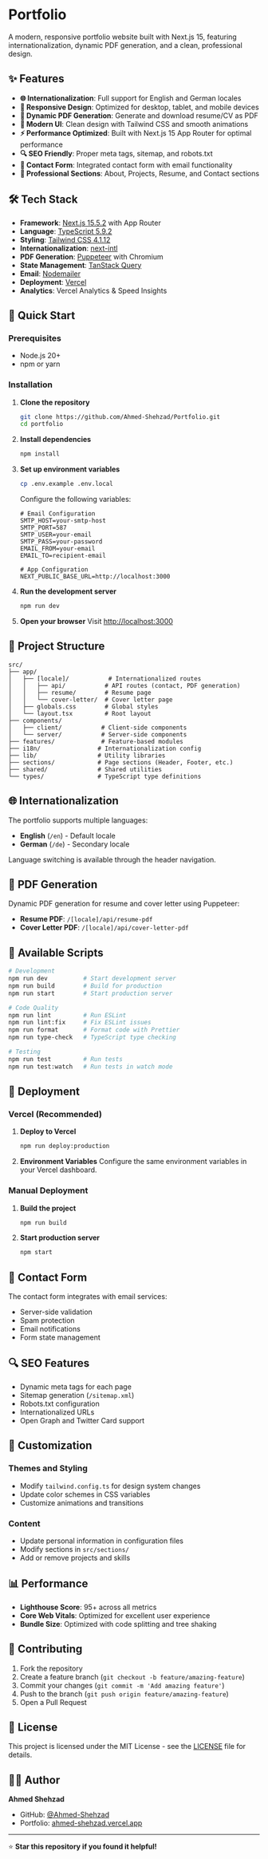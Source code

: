# Portfolio

A modern, responsive portfolio website built with Next.js 15, featuring internationalization, dynamic PDF generation, and a clean, professional design.

## ✨ Features

- **🌐 Internationalization**: Full support for English and German locales
- **📱 Responsive Design**: Optimized for desktop, tablet, and mobile devices
- **📄 Dynamic PDF Generation**: Generate and download resume/CV as PDF
- **🎨 Modern UI**: Clean design with Tailwind CSS and smooth animations
- **⚡ Performance Optimized**: Built with Next.js 15 App Router for optimal performance
- **🔍 SEO Friendly**: Proper meta tags, sitemap, and robots.txt
- **📧 Contact Form**: Integrated contact form with email functionality
- **🌙 Professional Sections**: About, Projects, Resume, and Contact sections

## 🛠️ Tech Stack

- **Framework**: [Next.js 15.5.2](https://nextjs.org/) with App Router
- **Language**: [TypeScript 5.9.2](https://www.typescriptlang.org/)
- **Styling**: [Tailwind CSS 4.1.12](https://tailwindcss.com/)
- **Internationalization**: [next-intl](https://next-intl-docs.vercel.app/)
- **PDF Generation**: [Puppeteer](https://pptr.dev/) with Chromium
- **State Management**: [TanStack Query](https://tanstack.com/query/latest)
- **Email**: [Nodemailer](https://nodemailer.com/)
- **Deployment**: [Vercel](https://vercel.com/)
- **Analytics**: Vercel Analytics & Speed Insights

## 🚀 Quick Start

### Prerequisites

- Node.js 20+
- npm or yarn

### Installation

1. **Clone the repository**

   ```bash
   git clone https://github.com/Ahmed-Shehzad/Portfolio.git
   cd portfolio
   ```

2. **Install dependencies**

   ```bash
   npm install
   ```

3. **Set up environment variables**

   ```bash
   cp .env.example .env.local
   ```

   Configure the following variables:

   ```env
   # Email Configuration
   SMTP_HOST=your-smtp-host
   SMTP_PORT=587
   SMTP_USER=your-email
   SMTP_PASS=your-password
   EMAIL_FROM=your-email
   EMAIL_TO=recipient-email

   # App Configuration
   NEXT_PUBLIC_BASE_URL=http://localhost:3000
   ```

4. **Run the development server**

   ```bash
   npm run dev
   ```

5. **Open your browser**
   Visit [http://localhost:3000](http://localhost:3000)

## 📁 Project Structure

```
src/
├── app/
│   ├── [locale]/           # Internationalized routes
│   │   ├── api/           # API routes (contact, PDF generation)
│   │   ├── resume/        # Resume page
│   │   └── cover-letter/  # Cover letter page
│   ├── globals.css        # Global styles
│   └── layout.tsx         # Root layout
├── components/
│   ├── client/           # Client-side components
│   └── server/           # Server-side components
├── features/             # Feature-based modules
├── i18n/                # Internationalization config
├── lib/                 # Utility libraries
├── sections/            # Page sections (Header, Footer, etc.)
├── shared/              # Shared utilities
└── types/               # TypeScript type definitions
```

## 🌐 Internationalization

The portfolio supports multiple languages:

- **English** (`/en`) - Default locale
- **German** (`/de`) - Secondary locale

Language switching is available through the header navigation.

## 📄 PDF Generation

Dynamic PDF generation for resume and cover letter using Puppeteer:

- **Resume PDF**: `/[locale]/api/resume-pdf`
- **Cover Letter PDF**: `/[locale]/api/cover-letter-pdf`

## 🔧 Available Scripts

```bash
# Development
npm run dev          # Start development server
npm run build        # Build for production
npm run start        # Start production server

# Code Quality
npm run lint         # Run ESLint
npm run lint:fix     # Fix ESLint issues
npm run format       # Format code with Prettier
npm run type-check   # TypeScript type checking

# Testing
npm run test         # Run tests
npm run test:watch   # Run tests in watch mode
```

## 🚀 Deployment

### Vercel (Recommended)

1. **Deploy to Vercel**

   ```bash
   npm run deploy:production
   ```

2. **Environment Variables**
   Configure the same environment variables in your Vercel dashboard.

### Manual Deployment

1. **Build the project**

   ```bash
   npm run build
   ```

2. **Start production server**
   ```bash
   npm start
   ```

## 📧 Contact Form

The contact form integrates with email services:

- Server-side validation
- Spam protection
- Email notifications
- Form state management

## 🔍 SEO Features

- Dynamic meta tags for each page
- Sitemap generation (`/sitemap.xml`)
- Robots.txt configuration
- Internationalized URLs
- Open Graph and Twitter Card support

## 🎨 Customization

### Themes and Styling

- Modify `tailwind.config.ts` for design system changes
- Update color schemes in CSS variables
- Customize animations and transitions

### Content

- Update personal information in configuration files
- Modify sections in `src/sections/`
- Add or remove projects and skills

## 📊 Performance

- **Lighthouse Score**: 95+ across all metrics
- **Core Web Vitals**: Optimized for excellent user experience
- **Bundle Size**: Optimized with code splitting and tree shaking

## 🤝 Contributing

1. Fork the repository
2. Create a feature branch (`git checkout -b feature/amazing-feature`)
3. Commit your changes (`git commit -m 'Add amazing feature'`)
4. Push to the branch (`git push origin feature/amazing-feature`)
5. Open a Pull Request

## 📝 License

This project is licensed under the MIT License - see the [LICENSE](LICENSE) file for details.

## 👨‍💻 Author

**Ahmed Shehzad**

- GitHub: [@Ahmed-Shehzad](https://github.com/Ahmed-Shehzad)
- Portfolio: [ahmed-shehzad.vercel.app](https://ahmed-shehzad.vercel.app)

---

⭐ **Star this repository if you found it helpful!**
